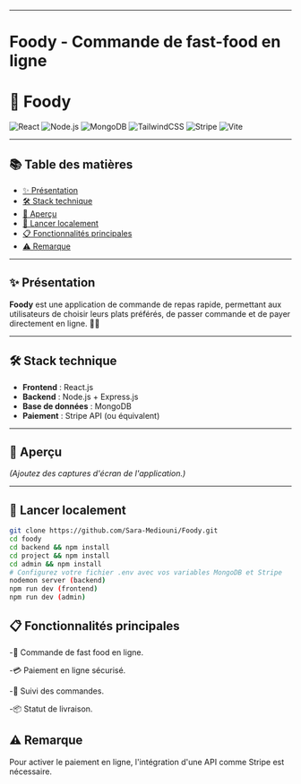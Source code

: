 
---

#  **Foody - Commande de fast-food en ligne**


# 🍔 **Foody**

![React](https://img.shields.io/badge/React-20232A?style=for-the-badge&logo=react&logoColor=61DAFB)
![Node.js](https://img.shields.io/badge/Node.js-339933?style=for-the-badge&logo=nodedotjs&logoColor=white)
![MongoDB](https://img.shields.io/badge/MongoDB-4EA94B?style=for-the-badge&logo=mongodb&logoColor=white)
![TailwindCSS](https://img.shields.io/badge/TailwindCSS-06B6D4?style=for-the-badge&logo=tailwindcss&logoColor=white)
![Stripe](https://img.shields.io/badge/Stripe-635BFF?style=for-the-badge&logo=stripe&logoColor=white)
![Vite](https://img.shields.io/badge/Vite-646CFF?style=for-the-badge&logo=vite&logoColor=white)

---

## 📚 **Table des matières**

- [✨ Présentation](#-présentation)
- [🛠️ Stack technique](#️-stack-technique)
- [📸 Aperçu](#-aperçu)
- [🚀 Lancer localement](#-lancer-localement)
- [📋 Fonctionnalités principales](#-fonctionnalités-principales)
- [⚠️ Remarque](#️-remarque)


---

## ✨ **Présentation**

**Foody** est une application de commande de repas rapide, permettant aux utilisateurs de choisir leurs plats préférés, de passer commande et de payer directement en ligne. 🥪🍟

---

## 🛠️ **Stack technique**

- **Frontend** : React.js
- **Backend** : Node.js + Express.js
- **Base de données** : MongoDB
- **Paiement** : Stripe API (ou équivalent)

---

## 📸 **Aperçu**

*(Ajoutez des captures d'écran de l'application.)*

---

## 🚀 **Lancer localement**

```bash
git clone https://github.com/Sara-Mediouni/Foody.git
cd foody
cd backend && npm install
cd project && npm install
cd admin && npm install
# Configurez votre fichier .env avec vos variables MongoDB et Stripe
nodemon server (backend)
npm run dev (frontend)
npm run dev (admin)
```

## 📋 Fonctionnalités principales
-🛒 Commande de fast food en ligne.

-💳 Paiement en ligne sécurisé.

-🧾 Suivi des commandes.

-📦 Statut de livraison.


## ⚠️ Remarque
Pour activer le paiement en ligne, l'intégration d'une API comme Stripe est nécessaire.
